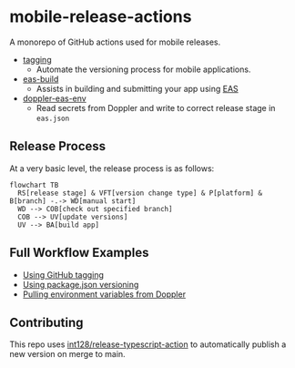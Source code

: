 # mobile-release-actions

A monorepo of GitHub actions used for mobile releases.

* [tagging](./tagging)
  * Automate the versioning process for mobile applications.
* [eas-build](./eas-build)
  * Assists in building and submitting your app using [EAS](https://docs.expo.dev/eas/)
* [doppler-eas-env](./doppler-eas-env)
  * Read secrets from Doppler and write to correct release stage in `eas.json`

## Release Process

At a very basic level, the release process is as follows:

```mermaid
flowchart TB
  RS[release stage] & VFT[version change type] & P[platform] & B[branch] -.-> WD[manual start]
  WD --> COB[check out specified branch]
  COB --> UV[update versions]
  UV --> BA[build app]
```

## Full Workflow Examples

* [Using GitHub tagging](./examples/release-github.yml)
* [Using package.json versioning](./examples/release-manual.yml)
* [Pulling environment variables from Doppler](./examples/release-doppler.yml)

## Contributing

This repo uses [int128/release-typescript-action](https://github.com/int128/release-typescript-action) to automatically publish a new version on merge to main.
